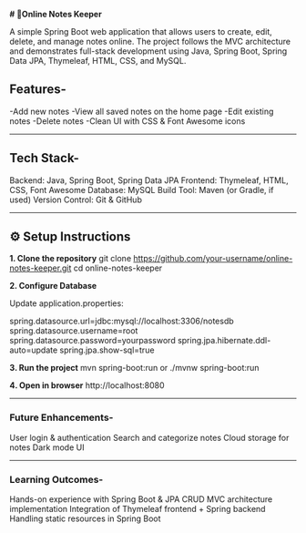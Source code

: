 **# 📝Online Notes Keeper**

A simple Spring Boot web application that allows users to create, edit, delete, and manage notes online. The project follows the MVC architecture and demonstrates full-stack development using Java, Spring Boot, Spring Data JPA, Thymeleaf, HTML, CSS, and MySQL.

## Features-

-Add new notes
-View all saved notes on the home page
-Edit existing notes
-Delete notes
-Clean UI with CSS & Font Awesome icons

----

## Tech Stack-

Backend: Java, Spring Boot, Spring Data JPA
Frontend: Thymeleaf, HTML, CSS, Font Awesome
Database: MySQL
Build Tool: Maven (or Gradle, if used)
Version Control: Git & GitHub

---

## ⚙ Setup Instructions
**1️. Clone the repository**
git clone https://github.com/your-username/online-notes-keeper.git
cd online-notes-keeper

**2️. Configure Database**

Update application.properties:

spring.datasource.url=jdbc:mysql://localhost:3306/notesdb
spring.datasource.username=root
spring.datasource.password=yourpassword
spring.jpa.hibernate.ddl-auto=update
spring.jpa.show-sql=true

**3️. Run the project**
mvn spring-boot:run
or
./mvnw spring-boot:run

**4️. Open in browser**
http://localhost:8080

---

### Future Enhancements-

User login & authentication
Search and categorize notes
Cloud storage for notes
Dark mode UI

---

### Learning Outcomes-

Hands-on experience with Spring Boot & JPA CRUD
MVC architecture implementation
Integration of Thymeleaf frontend + Spring backend
Handling static resources in Spring Boot

